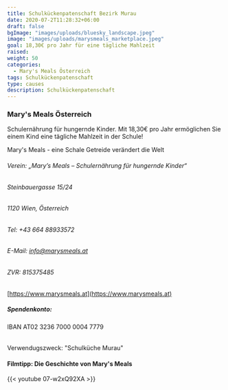 ```yaml
---
title: Schulkückenpatenschaft Bezirk Murau
date: 2020-07-2T11:28:32+06:00
draft: false
bgImage: "images/uploads/bluesky_landscape.jpeg"
image: "images/uploads/marysmeals_marketplace.jpeg"
goal: 18,30€ pro Jahr für eine tägliche Mahlzeit
raised: 
weight: 50
categories:
  - Mary's Meals Österreich
tags: Schulkückenpatenschaft
type: causes
description: Schulkückenpatenschaft
---
```


### Mary's Meals Österreich
Schulernährung für hungernde Kinder. 
Mit 18,30€ pro Jahr ermöglichen Sie einem Kind eine tägliche Mahlzeit in der Schule!
<!--more-->

Mary's Meals - eine Schale Getreide verändert die Welt
###### Verein: „Mary’s Meals – Schulernährung für hungernde Kinder“
###### Steinbauergasse 15/24
###### 1120 Wien, Österreich
###### Tel: +43 664 88933572
###### E-Mail: info@marysmeals.at
###### ZVR: 815375485

[https://www.marysmeals.at](https://www.marysmeals.at)

##### Spendenkonto:
IBAN AT02 3236 7000 0004 7779
###### 
Verwendugszweck: "Schulküche Murau"


#### Filmtipp: Die Geschichte von Mary's Meals
{{< youtube 07-w2xQ92XA >}}